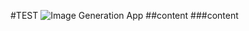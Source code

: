 #TEST
![Image Generation App](https://tse2.mm.bing.net/th?id=OIG1.ROQdizJUOfA03HtG4G_Q&pid=ImgGn)
##content
###content
